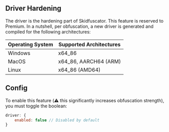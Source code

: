 ## Driver Hardening

The driver is the hardening part of Skidfuscator. This feature is reserved to Premium. In a nutshell,
per obfuscation, a new driver is generated and compiled for the following architectures:

| Operating System | Supported Architectures |
|------------------|-------------------------|
| Windows          | x64_86                  |
| MacOS            | x64_86, AARCH64 (ARM)   |
| Linux            | x64_86 (AMD64)          |


## Config
To enable this feature (:warning: this significantly increases obfuscation strength), you must toggle the boolean:

```js
driver: {
    enabled: false // Disabled by default
}
```
